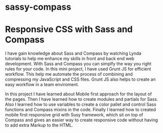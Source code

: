 # sassy-compass
# Responsive CSS with Sass and Compass

I have gain knowledge about Sass and Compass by watching Lynda tutorials to help me enhance my skills in front and
back end web development. With Sass and Compass you can simplfy the way you right rules for your code. In this mini project, I 
have used Grunt JS for efficient workflow. This help me automate the process of combining and compressing my JavaScript and CSS 
files. Grunt JS also helps to create an easy workflow in a team enviroment. 

In this project I have learned about Mobile first approach for the layout of the pages. Then I have learned how to create
modules and partials for Sass. Also I learned how to use variables to create a color pallet and control Sass functions and 
Compass mixins in the code. Finally I learned how to created mobile first responsive grid with Susy framework, which sit on
top of Compass and gives an easier way to create responsive code without having to add extra Markup to the HTML. 


